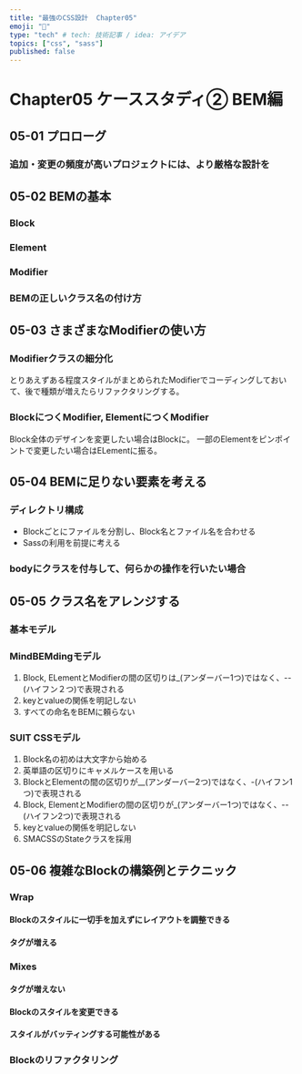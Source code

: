 ```yaml
---
title: "最強のCSS設計  Chapter05"
emoji: "📌"
type: "tech" # tech: 技術記事 / idea: アイデア
topics: ["css", "sass"]
published: false
---
```


# Chapter05 ケーススタディ② BEM編

## 05-01 プロローグ

### 追加・変更の頻度が高いプロジェクトには、より厳格な設計を


## 05-02 BEMの基本

### Block

### Element

### Modifier

### BEMの正しいクラス名の付け方


## 05-03 さまざまなModifierの使い方

### Modifierクラスの細分化

とりあえずある程度スタイルがまとめられたModifierでコーディングしておいて、後で種類が増えたらリファクタリングする。

### BlockにつくModifier, ElementにつくModifier

Block全体のデザインを変更したい場合はBlockに。
一部のElementをピンポイントで変更したい場合はELementに振る。


## 05-04 BEMに足りない要素を考える

### ディレクトリ構成

- Blockごとにファイルを分割し、Block名とファイル名を合わせる
- Sassの利用を前提に考える

### bodyにクラスを付与して、何らかの操作を行いたい場合



## 05-05 クラス名をアレンジする

### 基本モデル

### MindBEMdingモデル

1. Block, ELementとModifierの間の区切りは_(アンダーバー1つ)ではなく、--(ハイフン２つ)で表現される
1. keyとvalueの関係を明記しない
1. すべての命名をBEMに頼らない

### SUIT CSSモデル

1. Block名の初めは大文字から始める
1. 英単語の区切りにキャメルケースを用いる
1. BlockとElementの間の区切りが__(アンダーバー2つ)ではなく、-(ハイフン1つ)で表現される
1. Block, ElementとModifierの間の区切りが_(アンダーバー1つ)ではなく、--(ハイフン2つ)で表現される
1. keyとvalueの関係を明記しない
1. SMACSSのStateクラスを採用


## 05-06 複雑なBlockの構築例とテクニック

### Wrap

#### Blockのスタイルに一切手を加えずにレイアウトを調整できる

#### タグが増える

### Mixes

#### タグが増えない

#### Blockのスタイルを変更できる

#### スタイルがバッティングする可能性がある

### Blockのリファクタリング

